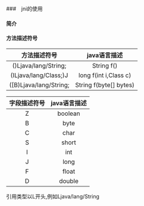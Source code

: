###　jni的使用
#### 简介　　
#### 方法描述符号<br>

|方法描述符号|java语言描述|
|:---:|:---:|
|()Ljava/lang/String;|String f()|
|(ILjava/lang/Class;)J|long f(int i,Class c)|
|([B)Ljava/lang/String;|String f(byte[] bytes)

|字段描述符号|java语言描述|
|:---:|:---:|
|Z|boolean|
|B|byte|
|C|char|
|S|short|
|I|int|
|J|long|
|F|float|
|D|double|
引用类型以L开头,例如Ljava/lang/String
